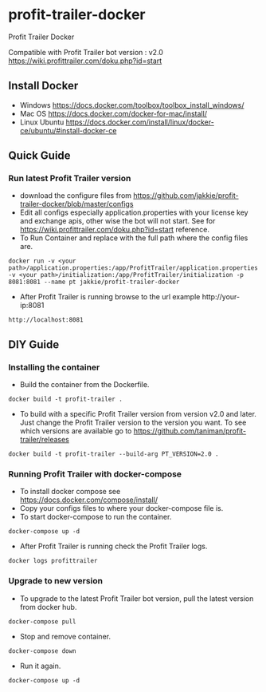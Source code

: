 # profit-trailer-docker
Profit Trailer Docker

Compatible with Profit Trailer bot version : v2.0
https://wiki.profittrailer.com/doku.php?id=start

## Install Docker
- Windows https://docs.docker.com/toolbox/toolbox_install_windows/
- Mac OS https://docs.docker.com/docker-for-mac/install/
- Linux Ubuntu https://docs.docker.com/install/linux/docker-ce/ubuntu/#install-docker-ce

## Quick Guide
### Run latest Profit Trailer version
- download the configure files from https://github.com/jakkie/profit-trailer-docker/blob/master/configs
- Edit all configs especially application.properties with your license key and exchange apis, other wise the bot will not start. See for https://wiki.profittrailer.com/doku.php?id=start reference.
- To Run Container and replace <your path> with the full path where the config files are.
```
docker run -v <your path>/application.properties:/app/ProfitTrailer/application.properties -v <your path>/initialization:/app/ProfitTrailer/initialization -p 8081:8081 --name pt jakkie/profit-trailer-docker
```
- After Profit Trailer is running browse to the url example http://your-ip:8081
```
http://localhost:8081
```

## DIY Guide
### Installing the container
- Build the container from the Dockerfile.
```
docker build -t profit-trailer .
```
- To build with a specific Profit Trailer version from version v2.0 and later. Just change the Profit Trailer version to the version you want. To see which versions are available go to https://github.com/taniman/profit-trailer/releases
```
docker build -t profit-trailer --build-arg PT_VERSION=2.0 .
```
### Running Profit Trailer with docker-compose
- To install docker compose see https://docs.docker.com/compose/install/
- Copy your configs files to where your docker-compose file is.
- To start docker-compose to run the container.
```
docker-compose up -d
```
- After Profit Trailer is running check the Profit Trailer logs.
```
docker logs profittrailer
```
### Upgrade to new version
- To upgrade to the latest Profit Trailer bot version, pull the latest version from docker hub.
```
docker-compose pull
```
- Stop and remove container.
```
docker-compose down
```
- Run it again.
```
docker-compose up -d
```
